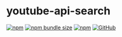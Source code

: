 # youtube-api-search

[![npm](https://img.shields.io/npm/v/youtube-api-search)](https://www.npmjs.com/package/youtube-api-search)
[![npm bundle size](https://img.shields.io/bundlephobia/min/youtube-api-search?label=code-size)](https://github.com/ibrahimtelman/youtube-api-search) 
[![npm](https://img.shields.io/npm/dt/youtube-api-search)](https://github.com/ibrahimtelman/youtube-api-search) 
[![GitHub](https://img.shields.io/github/license/ibrahimtelman/youtube-api-search)](https://github.com/ibrahimtelman/youtube-api-search) 
